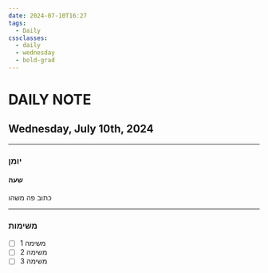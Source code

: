 ```yaml
---
date: 2024-07-10T16:27
tags:
  - Daily
cssclasses:
  - daily
  - wednesday
  - bold-grad
---
```

# DAILY NOTE
## Wednesday, July 10th, 2024
***
### יומן
#### שעה
כתוב פה משהו
***
### משימות
- [ ] משימה 1
- [ ] משימה 2
- [ ] משימה 3
